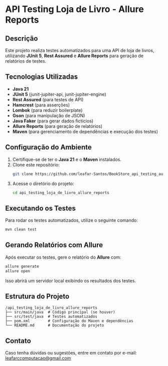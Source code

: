 # API Testing Loja de Livro - Allure Reports

## Descrição
Este projeto realiza testes automatizados para uma API de loja de livros, utilizando **JUnit 5**, **Rest Assured** e **Allure Reports** para geração de relatórios de testes.

## Tecnologias Utilizadas
- **Java 21**
- **JUnit 5** (junit-jupiter-api, junit-jupiter-engine)
- **Rest Assured** (para testes de API)
- **Hamcrest** (para asserções)
- **Lombok** (para reduzir boilerplate)
- **Gson** (para manipulação de JSON)
- **Java Faker** (para gerar dados fictícios)
- **Allure Reports** (para geração de relatórios)
- **Maven** (para gerenciamento de dependências e execução dos testes)

## Configuração do Ambiente
1. Certifique-se de ter o **Java 21** e o **Maven** instalados.
2. Clone este repositório:
   ```sh
   git clone https://github.com/leafar-Santos/BookStore_api_testing_automation.git
   ```
3. Acesse o diretório do projeto:
   ```sh
   cd api_testing_loja_de_livro_allure_reports
   ```

## Executando os Testes
Para rodar os testes automatizados, utilize o seguinte comando:
```sh
mvn clean test
```

## Gerando Relatórios com Allure
Após executar os testes, gere o relatório do **Allure** com:
```sh
allure generate
allure open
```
Isso abrirá um servidor local exibindo os resultados dos testes.

## Estrutura do Projeto
```
/api_testing_loja_de_livro_allure_reports
├── src/main/java  # Código principal (se houver)
├── src/test/java  # Testes automatizados
├── pom.xml        # Configuração do Maven e dependências
└── README.md      # Documentação do projeto
```

## Contato
Caso tenha dúvidas ou sugestões, entre em contato por e-mail: leafarccomputacao@gmail.com

